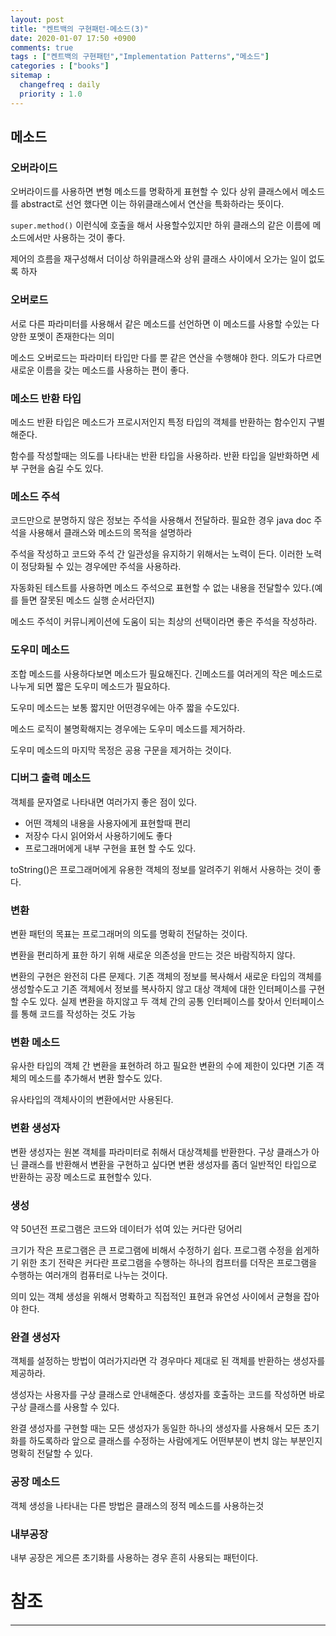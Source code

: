 ```yaml
---
layout: post
title: "켄트백의 구현패턴-메소드(3)"
date: 2020-01-07 17:50 +0900
comments: true
tags : ["켄트백의 구현패턴","Implementation Patterns","메소드"]
categories : ["books"]
sitemap :
  changefreq : daily
  priority : 1.0
---
```


## 메소드

### 오버라이드

오버라이드를 사용하면 변형 메소드를 명확하게 표현할 수 있다
상위 클래스에서 메소드를 abstract로 선언 했다면 이는 하위클래스에서 연산을 특화하라는 뜻이다.

`super.method()` 이런식에 호출을 해서 사용할수있지만 하위 클래스의 같은 이름에 메소드에서만 사용하는 것이 좋다.

제어의 흐름을 재구성해서 더이상 하위클래스와 상위 클래스 사이에서 오가는 일이 없도록 하자

### 오버로드

서로 다른 파라미터를 사용해서 같은 메소드를 선언하면 이 메소드를 사용할 수있는 다양한 포멧이 존재한다는 의미

메소드 오버로드는 파라미터 타입만 다를 뿐 같은 연산을 수행해야 한다. 의도가 다르면 새로운 이름을 갖는 메소드를 사용하는 편이 좋다.

### 메소드 반환 타입

메소드 반환 타입은 메소드가 프로시저인지 특정 타입의 객체를 반환하는 함수인지 구별해준다.

함수를 작성할때는 의도를 나타내는 반환 타입을 사용하라.
반환 타입을 일반화하면 세부 구현을 숨길 수도 있다.

### 메소드 주석

코드만으로 분명하지 않은 정보는 주석을 사용해서 전달하라.
필요한 경우 java doc 주석을 사용해서 클래스와 메소드의 목적을 설명하라

주석을 작성하고 코드와 주석 간 일관성을 유지하기 위해서는 노력이 든다. 이러한 노력이 정당화될 수 있는 경우에만 주석을 사용하라.

자동화된 테스트를 사용하면 메소드 주석으로 표현할 수 없는 내용을 전달할수 있다.(예를 들면 잘못된 메소드 실행 순서라던지)

메소드 주석이 커뮤니케이션에 도움이 되는 최상의 선택이라면 좋은 주석을 작성하라.

### 도우미 메소드

조합 메소드를 사용하다보면 메소드가 필요해진다. 긴메소드를 여러게의 작은 메소드로 나누게 되면 짧은 도우미 메소드가 필요하다.

도우미 메소드는 보통 짧지만 어떤경우에는 아주 짧을 수도있다.

메소드 로직이 불명확해지는 경우에는 도우미 메소드를 제거하라.

도우미 메소드의 마지막 목정은 공용 구문을 제거하는 것이다.

### 디버그 출력 메소드

객체를 문자열로 나타내면 여러가지 좋은 점이 있다.

* 어떤 객체의 내용을 사용자에게 표현할때 편리
* 저장수 다시 읽어와서 사용하기에도 좋다
* 프로그래머에게 내부 구현을 표현 할 수도 있다.

toString()은 프로그래머에게 유용한 객체의 정보를 알려주기 위해서 사용하는 것이 좋다.

### 변환

변환 패턴의 목표는 프로그래머의 의도를 명확히 전달하는 것이다.

변환을 편리하게 표한 하기 위해 새로운 의존성을 만드는 것은 바람직하지 않다. 

변환의 구현은 완전히 다른 문제다. 기존 객체의 정보를 복사해서 새로운 타입의 객체를 생성할수도고
기존 객체에서 정보를 복사하지 않고 대상 객체에 대한 인터페이스를 구현할 수도 있다.
실제 변환을 하지않고 두 객체 간의 공통 인터페이스를 찾아서 인터페이스를 통해 코드를 작성하는 것도 가능

### 변환 메소드

유사한 타입의 객체 간 변환을 표현하려 하고 필요한 변환의 수에 제한이 있다면 기존 객체의 메소드를 추가해서 변환 할수도 있다.

유사타입의 객체사이의 변환에서만 사용된다.

### 변환 생성자

변환 생성자는 원본 객체를 파라미터로 취해서 대상객체를 반환한다.
구상 클래스가 아닌 클래스를 반환해서 변환을 구현하고 싶다면 변환 생성자를 좀더 일반적인 타입으로 반환하는 공장 메소드로 표현할수 있다.

### 생성

약 50년전 프로그램은 코드와 데이터가 섞여 있는 커다란 덩어리

크기가 작은 프로그램은 큰 프로그램에 비해서 수정하기 쉽다.
프로그램 수정을 쉽게하기 위한 초기 전략은 커다란 프로그램을 수행하는 하나의 컴프터를 더작은 프로그램을 수행하는 여러개의 컴퓨터로 나누는 것이다.

의미 있는 객체 생성을 위해서 명롹하고 직접적인 표현과 유연성 사이에서 균형을 잡아야 한다.

### 완결 생성자

객체를 설정하는 방법이 여러가지라면 각 경우마다 제대로 된 객체를 반환하는 생성자를 제공하라.

생성자는 사용자를 구상 클래스로 안내해준다. 생성자를 호출하는 코드를 작성하면 바로 구상 클래스를 사용할 수 있다.

완결 생성자를 구현할 때는 모든 생성자가 동일한 하나의 생성자를 사용해서 모든 초기화를 하도록하라 
앞으로 클래스를 수정하는 사람에게도 어떤부분이 변치 않는 부분인지 명확히 전달할 수 있다.

### 공장 메소드

객체 생성을 나타내는 다른 방법은 클래스의 정적 메소드를 사용하는것

### 내부공장

내부 공장은 게으른 초기화를 사용하는 경우 흔히 사용되는 패턴이다.


# 참조
-----


